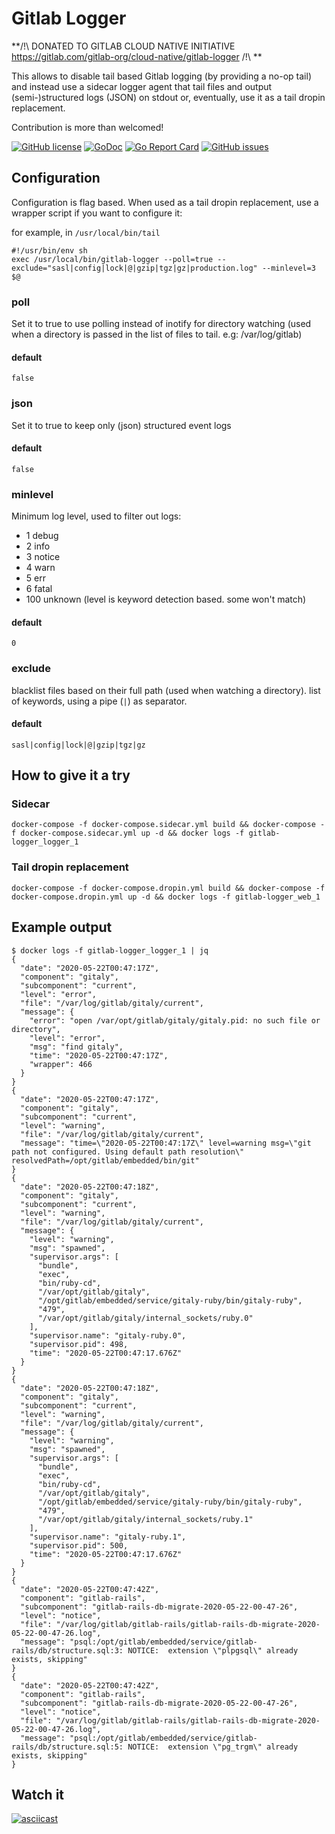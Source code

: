 # Gitlab Logger

**/!\ DONATED TO GITLAB CLOUD NATIVE INITIATIVE https://gitlab.com/gitlab-org/cloud-native/gitlab-logger /!\ **

This allows to disable tail based Gitlab logging (by providing a no-op tail) and instead use a sidecar logger agent that tail files and output (semi-)structured logs (JSON) on stdout or, eventually, use it as a tail dropin replacement.

Contribution is more than welcomed!

[![GitHub license](https://img.shields.io/github/license/jbguerraz/gitlab-logger.svg?c)](https://github.com/jbguerraz/gitlab-logger/blob/master/LICENSE)
[![GoDoc](https://godoc.org/github.com/jbguerraz/gitlab-logger?status.svg)](https://pkg.go.dev/github.com/jbguerraz/gitlab-logger?tab=doc)
[![Go Report Card](https://goreportcard.com/badge/github.com/jbguerraz/gitlab-logger)](https://goreportcard.com/report/github.com/jbguerraz/gitlab-logger)
[![GitHub issues](https://img.shields.io/github/issues/jbguerraz/gitlab-logger.svg)](https://github.com/jbguerraz/gitlab-logger/issues)

## Configuration
Configuration is flag based. When used as a tail dropin replacement, use a wrapper script if you want to configure it:

for example, in `/usr/local/bin/tail`
```
#!/usr/bin/env sh
exec /usr/local/bin/gitlab-logger --poll=true --exclude="sasl|config|lock|@|gzip|tgz|gz|production.log" --minlevel=3 $@
```

### poll
Set it to true to use polling instead of inotify for directory watching (used when a directory is passed in the list of files to tail. e.g: /var/log/gitlab)
#### default
`false`
### json
Set it to true to keep only (json) structured event logs
#### default
`false`
### minlevel
Minimum log level, used to filter out logs:
- 1 debug
- 2 info
- 3 notice
- 4 warn
- 5 err
- 6 fatal
- 100 unknown (level is keyword detection based. some won't match)
#### default
`0`
### exclude
blacklist files based on their full path (used when watching a directory). list of keywords, using a pipe (`|`) as separator.
#### default
`sasl|config|lock|@|gzip|tgz|gz`

## How to give it a try
### Sidecar
`docker-compose -f docker-compose.sidecar.yml build && docker-compose -f docker-compose.sidecar.yml up -d && docker logs -f gitlab-logger_logger_1`

### Tail dropin replacement
`docker-compose -f docker-compose.dropin.yml build && docker-compose -f docker-compose.dropin.yml up -d && docker logs -f gitlab-logger_web_1`

## Example output
```
$ docker logs -f gitlab-logger_logger_1 | jq
{
  "date": "2020-05-22T00:47:17Z",
  "component": "gitaly",
  "subcomponent": "current",
  "level": "error",
  "file": "/var/log/gitlab/gitaly/current",
  "message": {
    "error": "open /var/opt/gitlab/gitaly/gitaly.pid: no such file or directory",
    "level": "error",
    "msg": "find gitaly",
    "time": "2020-05-22T00:47:17Z",
    "wrapper": 466
  }
}
{
  "date": "2020-05-22T00:47:17Z",
  "component": "gitaly",
  "subcomponent": "current",
  "level": "warning",
  "file": "/var/log/gitlab/gitaly/current",
  "message": "time=\"2020-05-22T00:47:17Z\" level=warning msg=\"git path not configured. Using default path resolution\" resolvedPath=/opt/gitlab/embedded/bin/git"
}
{
  "date": "2020-05-22T00:47:18Z",
  "component": "gitaly",
  "subcomponent": "current",
  "level": "warning",
  "file": "/var/log/gitlab/gitaly/current",
  "message": {
    "level": "warning",
    "msg": "spawned",
    "supervisor.args": [
      "bundle",
      "exec",
      "bin/ruby-cd",
      "/var/opt/gitlab/gitaly",
      "/opt/gitlab/embedded/service/gitaly-ruby/bin/gitaly-ruby",
      "479",
      "/var/opt/gitlab/gitaly/internal_sockets/ruby.0"
    ],
    "supervisor.name": "gitaly-ruby.0",
    "supervisor.pid": 498,
    "time": "2020-05-22T00:47:17.676Z"
  }
}
{
  "date": "2020-05-22T00:47:18Z",
  "component": "gitaly",
  "subcomponent": "current",
  "level": "warning",
  "file": "/var/log/gitlab/gitaly/current",
  "message": {
    "level": "warning",
    "msg": "spawned",
    "supervisor.args": [
      "bundle",
      "exec",
      "bin/ruby-cd",
      "/var/opt/gitlab/gitaly",
      "/opt/gitlab/embedded/service/gitaly-ruby/bin/gitaly-ruby",
      "479",
      "/var/opt/gitlab/gitaly/internal_sockets/ruby.1"
    ],
    "supervisor.name": "gitaly-ruby.1",
    "supervisor.pid": 500,
    "time": "2020-05-22T00:47:17.676Z"
  }
}
{
  "date": "2020-05-22T00:47:42Z",
  "component": "gitlab-rails",
  "subcomponent": "gitlab-rails-db-migrate-2020-05-22-00-47-26",
  "level": "notice",
  "file": "/var/log/gitlab/gitlab-rails/gitlab-rails-db-migrate-2020-05-22-00-47-26.log",
  "message": "psql:/opt/gitlab/embedded/service/gitlab-rails/db/structure.sql:3: NOTICE:  extension \"plpgsql\" already exists, skipping"
}
{
  "date": "2020-05-22T00:47:42Z",
  "component": "gitlab-rails",
  "subcomponent": "gitlab-rails-db-migrate-2020-05-22-00-47-26",
  "level": "notice",
  "file": "/var/log/gitlab/gitlab-rails/gitlab-rails-db-migrate-2020-05-22-00-47-26.log",
  "message": "psql:/opt/gitlab/embedded/service/gitlab-rails/db/structure.sql:5: NOTICE:  extension \"pg_trgm\" already exists, skipping"
}
```

## Watch it

[![asciicast](https://asciinema.org/a/lx8RDAWAAaMFXZNbiaseBRkDL.svg)](https://asciinema.org/a/lx8RDAWAAaMFXZNbiaseBRkDL)

